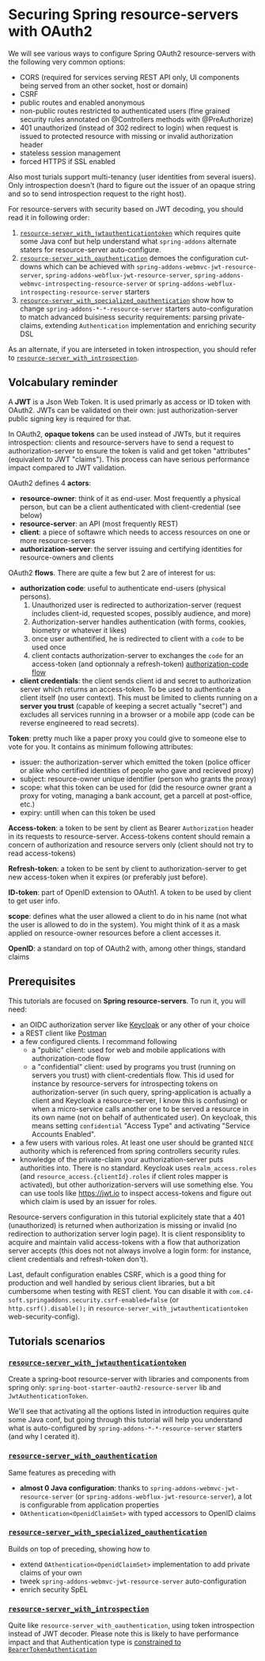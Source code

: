 # Securing Spring resource-servers with OAuth2
We will see various ways to configure Spring OAuth2 resource-servers with the following very common options:
- CORS (required for services serving REST API only, UI components being served from an other socket, host or domain)
- CSRF
- public routes and enabled anonymous
- non-public routes restricted to authenticated users (fine grained security rules annotated on @Controllers methods with @PreAuthorize)
- 401 unauthorized (instead of 302 redirect to login) when request is issued to protected resource with missing or invalid authorization header
- stateless session management
- forced HTTPS if SSL enabled

Also most turials support multi-tenancy (user identities from several isuers). Only introspection doesn't (hard to figure out the issuer of an opaque string and so to send introspection request to the right host).

For resource-servers with security based on JWT decoding, you should read it in following order:
1. [`resource-server_with_jwtauthenticationtoken`](https://github.com/ch4mpy/spring-addons/tree/master/samples/tutorials/resource-server_with_jwtauthenticationtoken) which requires quite some Java conf but help understand what `spring-addons` alternate staters for resource-server auto-configure.
2. [`resource-server_with_oauthentication`](https://github.com/ch4mpy/spring-addons/tree/master/samples/tutorials/resource-server_with_oauthentication) demoes the configuration cut-downs which can be achieved with `spring-addons-webmvc-jwt-resource-server`, `spring-addons-webflux-jwt-resource-server`, `spring-addons-webmvc-introspecting-resource-server` or `spring-addons-webflux-introspecting-resource-server` starters
3. [`resource-server_with_specialized_oauthentication`](https://github.com/ch4mpy/spring-addons/tree/master/samples/tutorials/resource-server_with_specialized_oauthentication) show how to change `spring-addons-*-*-resource-server` starters auto-configuration to match advanced buisiness security requirements: parsing private-claims, extending `Authentication` implementation and enriching security DSL

As an alternate, if you are interseted in token introspection, you should refer to [`resource-server_with_introspection`](resource-server_with_introspection).

## Volcabulary reminder
A **JWT** is a Json Web Token. It is used primarly as access or ID token with OAuth2. JWTs can be validated on their own: just authorization-server public signing key is required for that.

In OAuth2, **opaque tokens** can be used instead of JWTs, but it requires introspection: clients and resource-servers have to send a request to authorization-server to ensure the token is valid and get token "attributes" (equivalent to JWT "claims"). This process can have serious performance impact compared to JWT validation.

OAuth2 defines 4 **actors**:
- **resource-owner**: think of it as end-user. Most frequently a physical person, but can be a client authenticated with client-credential (see below)
- **resource-server**: an API (most frequently REST)
- **client**: a piece of softawre which needs to access resources on one or more resource-servers
- **authorization-server**: the server issuing and certifying identities for resource-owners and clients

OAuth2 **flows**. There are quite a few but 2 are of interest for us:
- **authorization code**: useful to authenticate end-users (physical persons). 
  1. Unauthorized user is redirected to authorization-server (request includes client-id, requested scopes, possibly audience, and more)
  2. Authorization-server handles authentication (with forms, cookies, biometry or whatever it likes)
  3. once user authentified, he is redirected to client with a `code` to be used once
  4. client contacts authorization-server to exchanges the `code` for an access-token (and optionnaly a refresh-token)
[authorization-code flow](https://github.com/ch4mpy/spring-addons/blob/master/.readme_resources/authorization-code_flow.png)
- **client credentials**: the client sends client id and secret to authorization server which returns an access-token. To be used to authenticate a client itself (no user context). This must be limited to clients running on a **server you trust** (capable of keeping a secret actually "secret") and excludes all services running in a browser or a mobile app (code can be reverse engineered to read secrets).

**Token**: pretty much like a paper proxy you could give to someone else to vote for you. It contains as minimum following attributes:
- issuer: the authorization-server which emitted the token (police officer or alike who certified identities of people who gave and recieved proxy)
- subject: resource-owner unique identifier (person who grants the proxy)
- scope: what this token can be used for (did the resource owner grant a proxy for voting, managing a bank account, get a parcell at post-office, etc.)
- expiry: untill when can this token be used

**Access-token**: a token to be sent by client as Bearer `Authorization` header in its requests to resource-server. Access-tokens content should remain a concern of authorization and resource servers only (client should not try to read access-tokens)

**Refresh-token**: a token to be sent by client to authorization-server to get new access-token when it expires (or preferably just before).

**ID-token**: part of OpenID extension to OAuth1. A token to be used by client to get user info.

**scope**: defines what the user allowed a client to do in his name (not what the user is allowed to do in the system). You might think of it as a mask applied on resource-owner resources before a client accesses it.

**OpenID**: a standard on top of OAuth2 with, among other things, standard claims

## Prerequisites
This tutorials are focused on **Spring resource-servers**. To run it, you will need:
- an OIDC authorization server like [Keycloak](https://www.keycloak.org/) or any other of your choice
- a REST client like [Postman](https://www.postman.com/)
- a few configured clients. I recommand following
  * a "public" client: used for web and mobile applications with authorization-code flow
  * a "confidential" client: used by programs you trust (running on servers you trust) with client-credentials flow. This id used for instance by resource-servers for introspecting tokens on authorization-server (in such query, spring-application is actually a client and Keycloak a resource-server, I know this is confusing) or when a micro-service calls another one to be served a resource in its own name (not on behalf of authenticated user). On keycloak, this means setting `confidential` "Access Type" and activating "Service Accounts Enabled".
- a few users with various roles. At least one user should be granted `NICE` authority which is referenced from spring controllers security rules.
- knowledge of the private-claim your authorization-server puts authorities into. There is no standard. Keycloak uses `realm_access.roles` (and `resource_access.{clientId}.roles` if client roles mapper is activated), but other authorization-servers will use something else. You can use tools like https://jwt.io to inspect access-tokens and figure out which claim is used by an issuer for roles.

Resource-servers configuration in this tutorial explicitely state that a 401 (unauthorized) is returned when authorization is missing or invalid (no redirection to authorization server login page). It is client responsiblity to acquire and maintain valid access-tokens with a flow that authorization server accepts (this does not not always involve a login form: for instance, client credentials and refresh-token don't).

Last, default configuration enables CSRF, which is a good thing for production and well handled by serious client libraries, but a bit cumbersome when testing with REST client. You can disable it with `com.c4-soft.springaddons.security.csrf-enabled=false` (or `http.csrf().disable();` in `resource-server_with_jwtauthenticationtoken` web-security-config).

## Tutorials scenarios
### [`resource-server_with_jwtauthenticationtoken`](https://github.com/ch4mpy/spring-addons/tree/master/samples/tutorials/resource-server_with_jwtauthenticationtoken)
Create a spring-boot resource-server with libraries and components from spring only: `spring-boot-starter-oauth2-resource-server` lib and `JwtAuthenticationToken`.

We'll see that activating all the options listed in introduction requires quite some Java conf, but going through this tutorial will help you understand what is auto-configured by `spring-addons-*-*-resource-server` starters (and why I cerated it).

### [`resource-server_with_oauthentication`](https://github.com/ch4mpy/spring-addons/tree/master/samples/tutorials/resource-server_with_oauthentication)
Same features as preceding with 
- **almost 0 Java configuration**: thanks to `spring-addons-webmvc-jwt-resource-server` (or `spring-addons-webflux-jwt-resource-server`), a lot is configurable from application properties
- `OAthentication<OpenidClaimSet>` with typed accessors to OpenID claims

### [`resource-server_with_specialized_oauthentication`](https://github.com/ch4mpy/spring-addons/tree/master/samples/tutorials/resource-server_with_specialized_oauthentication)
Builds on top of preceding, showing how to 
- extend `OAthentication<OpenidClaimSet>` implementation to add private claims of your own
- tweek `spring-addons-webmvc-jwt-resource-server` auto-configuration
- enrich security SpEL

### [`resource-server_with_introspection`](resource-server_with_introspection)
Quite like `resource-server_with_oauthentication`, using token introspection instead of JWT decoder. Please note this is likely to have performance impact and that Authentication type is [constrained to `BearerTokenAuthentication`](https://github.com/spring-projects/spring-security/issues/11661)
